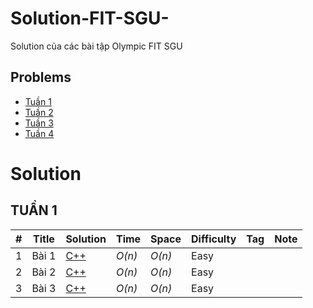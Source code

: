 # Solution-FIT-SGU-
Solution của các bài tập Olympic FIT SGU

## Problems
* [Tuần 1](https://github.com/Merevoli-DatLuu/Solution-FIT-SGU-/blob/master/Problems/Tu%E1%BA%A7n%201/OLP%20FIT%20SGU%202019_B1.pdf)
* [Tuần 2](https://github.com/Merevoli-DatLuu/Solution-FIT-SGU-/blob/master/Problems/Tu%E1%BA%A7n%202/OLP%20FIT%20SGU%202019_B2.pdf)
* [Tuần 3](https://github.com/Merevoli-DatLuu/Solution-FIT-SGU-/blob/master/Problems/Tu%E1%BA%A7n%203/OLP%20FIT%20SGU%202019_B3.pdf)
* [Tuần 4](https://github.com/Merevoli-DatLuu/Solution-FIT-SGU-/blob/master/Problems/Tu%E1%BA%A7n%204/OLP%20FIT%20SGU%202019_B4.pdf)

# Solution

## TUẦN 1
| # | Title | Solution | Time | Space | Difficulty | Tag | Note |
|---| ----- | -------- | ---- | ----- | ---------- | --- | ---- |
|1|Bài 1| [C++](./Solution/Tuần%201/bai_1.cpp)| _O(n)_ | _O(n)_ | Easy | | |
|2|Bài 2| [C++](./Solution/Tuần%201/bai_2.cpp)| _O(n)_ | _O(n)_ | Easy | | |
|3|Bài 3| [C++](./Solution/Tuần%201/bai_3.cpp)| _O(n)_ | _O(n)_ | Easy | | |
